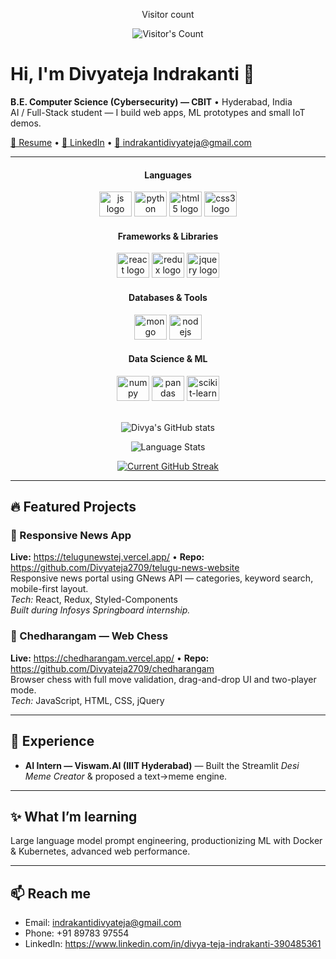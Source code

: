 <div align="center"> 
  <p>Visitor count</p>
  <img src="https://profile-counter.glitch.me/Divyateja2709/count.svg" alt="Visitor's Count" />
</div>

# Hi, I'm **Divyateja Indrakanti** 👋  
**B.E. Computer Science (Cybersecurity) — CBIT** • Hyderabad, India  
AI / Full-Stack student — I build web apps, ML prototypes and small IoT demos.  

[📄 Resume](./Divya_teja_resume.pdf) • [💼 LinkedIn](https://www.linkedin.com/in/divya-teja-indrakanti-390485361) • [📧 indrakantidivyateja@gmail.com](mailto:indrakantidivyateja@gmail.com)

---

<h4 align="center">Languages</h4>
<div align="center">
  <img src="https://cdn.jsdelivr.net/gh/devicons/devicon/icons/javascript/javascript-original.svg" height="40" width="52" alt="js logo"  />
  <img src="https://cdn.jsdelivr.net/gh/devicons/devicon/icons/python/python-original.svg" height="40" width="52" alt="python logo"  />
  <img src="https://cdn.jsdelivr.net/gh/devicons/devicon/icons/html5/html5-original.svg" height="40" width="52" alt="html5 logo"  />
  <img src="https://cdn.jsdelivr.net/gh/devicons/devicon/icons/css3/css3-original.svg" height="40" width="52" alt="css3 logo"  />
</div>

<h4 align="center">Frameworks & Libraries</h4>
<div align="center">
  <img src="https://cdn.jsdelivr.net/gh/devicons/devicon/icons/react/react-original.svg" height="40" width="52" alt="react logo"  />
  <img src="https://cdn.jsdelivr.net/gh/devicons/devicon/icons/redux/redux-original.svg" height="40" width="52" alt="redux logo"  />
  <img src="https://cdn.jsdelivr.net/gh/devicons/devicon/icons/jquery/jquery-original.svg" height="40" width="52" alt="jquery logo"  />
</div>

<h4 align="center">Databases & Tools</h4>
<div align="center">
  <img src="https://cdn.jsdelivr.net/gh/devicons/devicon/icons/mongodb/mongodb-original.svg" height="40" width="52" alt="mongo logo"  />
  <img src="https://cdn.jsdelivr.net/gh/devicons/devicon/icons/nodejs/nodejs-original.svg" height="40" width="52" alt="nodejs logo"  />
</div>

<h4 align="center">Data Science & ML</h4>
<div align="center">
  <img src="https://cdn.jsdelivr.net/gh/devicons/devicon/icons/numpy/numpy-original.svg" height="40" width="52" alt="numpy logo"  />
  <img src="https://cdn.jsdelivr.net/gh/devicons/devicon/icons/pandas/pandas-original.svg" height="40" width="52" alt="pandas logo"  />
  <img src="https://cdn.jsdelivr.net/gh/devicons/devicon/icons/scikitlearn/scikitlearn-original.svg" height="40" width="52" alt="scikit-learn logo"  />
</div>

<br/>

<p align="center">
  <img src="https://github-readme-stats.vercel.app/api?username=Divyateja2709&show_icons=true&hide=contribs&theme=transparent" alt="Divya's GitHub stats" />
</p>

<p align="center">
  <img src="https://github-readme-stats.vercel.app/api/top-langs/?username=Divyateja2709&layout=donut&langs_count=6&theme=transparent" alt="Language Stats">
</p>

<p align="center">
  <a href="https://git.io/streak-stats">
    <img src="https://streak-stats.demolab.com?user=Divyateja2709&theme=transparent&hide_longest_streak=true" alt="Current GitHub Streak" />
  </a>
</p>

---

## 🔥 Featured Projects

### 🔹 Responsive News App  
**Live:** https://telugunewstej.vercel.app/ • **Repo:** https://github.com/Divyateja2709/telugu-news-website  
Responsive news portal using GNews API — categories, keyword search, mobile-first layout.  
_Tech:_ React, Redux, Styled-Components  
_Built during Infosys Springboard internship._

### 🔹 Chedharangam — Web Chess  
**Live:** https://chedharangam.vercel.app/ • **Repo:** https://github.com/Divyateja2709/chedharangam  
Browser chess with full move validation, drag-and-drop UI and two-player mode.  
_Tech:_ JavaScript, HTML, CSS, jQuery  

---

## 💼 Experience
- **AI Intern — Viswam.AI (IIIT Hyderabad)** — Built the Streamlit *Desi Meme Creator* & proposed a text→meme engine.

---

## ✨ What I’m learning
Large language model prompt engineering, productionizing ML with Docker & Kubernetes, advanced web performance.

---

## 📫 Reach me
- Email: indrakantidivyateja@gmail.com  
- Phone: +91 89783 97554  
- LinkedIn: https://www.linkedin.com/in/divya-teja-indrakanti-390485361
